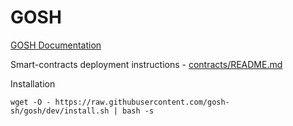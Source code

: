 # GOSH

[GOSH Documentation](https://docs.gosh.sh/)

Smart-contracts deployment instructions - [contracts/README.md](contracts/README.md)

Installation
```
wget -O - https://raw.githubusercontent.com/gosh-sh/gosh/dev/install.sh | bash -s
```
